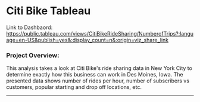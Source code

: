 # Citi Bike Tableau

Link to Dashbaord:
https://public.tableau.com/views/CitiBikeRideSharing/NumberofTrips?:language=en-US&publish=yes&:display_count=n&:origin=viz_share_link

### Project Overview: 
This analysis takes a look at Citi Bike's ride sharing data in New York City to determine exactly how this business can work in Des Moines, Iowa. The presented data shows number of rides per hour, number of subscribers vs customers, popular starting and drop off locations, etc. 

------------

